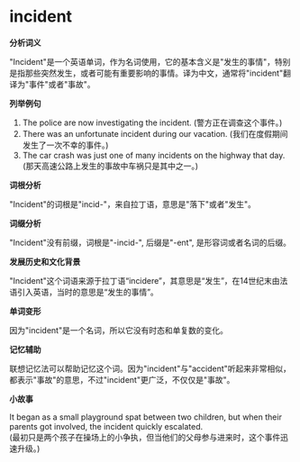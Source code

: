 # incident

**分析词义**

  

"Incident"是一个英语单词，作为名词使用，它的基本含义是"发生的事情"，特别是指那些突然发生，或者可能有重要影响的事情。译为中文，通常将"incident"翻译为"事件"或者"事故"。

  

**列举例句**

  

1.  The police are now investigating the incident. (警方正在调查这个事件。)
2.  There was an unfortunate incident during our vacation. (我们在度假期间发生了一次不幸的事件。)
3.  The car crash was just one of many incidents on the highway that day. (那天高速公路上发生的事故中车祸只是其中之一。)

  

**词根分析**

  

"Incident"的词根是"incid-"，来自拉丁语，意思是"落下"或者"发生"。

  

**词缀分析**

  

"Incident"没有前缀，词根是"-incid-", 后缀是"-ent", 是形容词或者名词的后缀。

  

**发展历史和文化背景**

  

"Incident"这个词语来源于拉丁语“incidere”，其意思是“发生”，在14世纪末由法语引入英语，当时的意思是“发生的事情”。

  

**单词变形**

  

因为"incident"是一个名词，所以它没有时态和单复数的变化。

  

**记忆辅助**

  

联想记忆法可以帮助记忆这个词。因为"incident"与"accident"听起来非常相似，都表示"事故"的意思，不过"incident"更广泛，不仅仅是"事故"。

  

**小故事**

  

It began as a small playground spat between two children, but when their parents got involved, the incident quickly escalated.  
(最初只是两个孩子在操场上的小争执，但当他们的父母参与进来时，这个事件迅速升级。)
